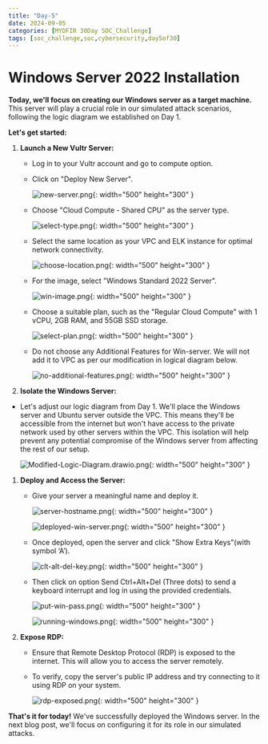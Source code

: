 ```yaml
---
title: "Day-5"
date: 2024-09-05
categories: [MYDFIR 30Day SOC_Challenge]
tags: [soc_challenge,soc,cybersecurity,day5of30]
---
```


# Windows Server 2022 Installation

**Today, we'll focus on creating our Windows server as a target machine.** This server will play a crucial role in our simulated attack scenarios, following the logic diagram we established on Day 1.

**Let's get started:**

1. **Launch a New Vultr Server:**
    - Log in to your Vultr account and go to compute option.
    - Click on "Deploy New Server".
        
        ![new-server.png](/assets/Win-server/new-server.png){: width="500" height="300" }
        
    - Choose "Cloud Compute - Shared CPU" as the server type.
        
        ![select-type.png](/assets/Win-server/select-type.png){: width="500" height="300" }
        
    - Select the same location as your VPC and ELK instance for optimal network connectivity.
        
        ![choose-location.png](/assets/Win-server/choose-location.png){: width="500" height="300" }
        
    - For the image, select "Windows Standard 2022 Server".
        
        ![win-image.png](/assets/Win-server/win-image.png){: width="500" height="300" }
        
    - Choose a suitable plan, such as the "Regular Cloud Compute" with 1 vCPU, 2GB RAM, and 55GB SSD storage.
        
        ![select-plan.png](/assets/Win-server/select-plan.png){: width="500" height="300" }
        
    
    - Do not choose any Additional Features for Win-server. We will not add it to VPC as per our modification in logical diagram below.
        
        ![no-additional-features.png](/assets/Win-server/no-additional-features.png){: width="500" height="300" }
        
    
2. **Isolate the Windows Server:**
- Let's adjust our logic diagram from Day 1. We'll place the Windows server and Ubuntu server outside the VPC. This means they'll be accessible from the internet but won't have access to the private network used by other servers within the VPC. This isolation will help prevent any potential compromise of the Windows server from affecting the rest of our setup.
    
    ![Modified-Logic-Diagram.drawio.png](/assets/Win-server/Modified-Logic-Diagram.drawio.png){: width="500" height="300" }
    
1. **Deploy and Access the Server:**
    - Give your server a meaningful name and deploy it.
        
        ![server-hostname.png](/assets/Win-server/server-hostname.png){: width="500" height="300" }
        
        ![deployed-win-server.png](/assets/Win-server/deployed-win-server.png){: width="500" height="300" }
        
    
    - Once deployed, open the server and click "Show Extra Keys"(with symbol ‘A’).
        
        ![clt-alt-del-key.png](/assets/Win-server/clt-alt-del-key.png){: width="500" height="300" }
        
    - Then click on option Send Ctrl+Alt+Del (Three dots) to send a keyboard interrupt and log in using the provided credentials.
        
        ![put-win-pass.png](/assets/Win-server/put-win-pass.png){: width="500" height="300" }
        
        ![running-windows.png](/assets/Win-server/running-windows.png){: width="500" height="300" }
        
2. **Expose RDP:**
    - Ensure that Remote Desktop Protocol (RDP) is exposed to the internet. This will allow you to access the server remotely.
    - To verify, copy the server's public IP address and try connecting to it using RDP on your system.
        
        ![rdp-exposed.png](/assets/Win-server/rdp-exposed.png){: width="500" height="300" }
        

**That's it for today!** We've successfully deployed the Windows server. In the next blog post, we'll focus on configuring it for its role in our simulated attacks.